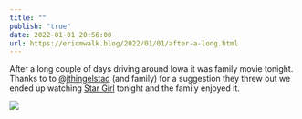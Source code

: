 ```yaml
---
title: ""
publish: "true"
date: 2022-01-01 20:56:00
url: https://ericmwalk.blog/2022/01/01/after-a-long.html
---
```


After a long couple of days driving around Iowa it was family movie tonight. Thanks to to <a href="https://micro.blog/jthingelstad">@jthingelstad</a> (and family) for a suggestion they threw out we ended up watching [Star Girl](https://en.m.wikipedia.org/wiki/Stargirl_(film)) tonight and the family enjoyed it.

![](https://ericmwalk.blog/uploads/2022/33e8bd8b6e.jpg)
